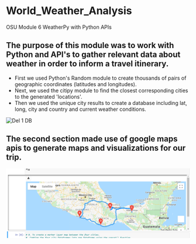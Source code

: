 # World_Weather_Analysis
OSU Module 6 WeatherPy with Python APIs
## The purpose of this module was to work with Python and API's to gather relevant data about weather in order to inform a travel itinerary.
 - First we used Python's Random module to create thousands of pairs of geographic coordinates (latitudes and longitudes).
 - Next, we used the citipy module to find the closest corresponding cities to the generated 'locations'.
 - Then we used the unique city results to create a database including lat, long, city and country and current weather conditions.
 <img width="559" alt="Del 1 DB" src="https://user-images.githubusercontent.com/46324081/147859110-8134390f-3eb0-4257-8752-1b5c1138805e.PNG">

## The second section made use of google maps apis to generate maps and visualizations for our trip.
![](Vacation_Itinerary/WeatherPy_travel_map.PNG)
